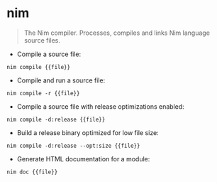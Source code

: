 # nim

> The Nim compiler.
> Processes, compiles and links Nim language source files.

- Compile a source file:

`nim compile {{file}}`

- Compile and run a source file:

`nim compile -r {{file}}`

- Compile a source file with release optimizations enabled:

`nim compile -d:release {{file}}`

- Build a release binary optimized for low file size:

`nim compile -d:release --opt:size {{file}}`

- Generate HTML documentation for a module:

`nim doc {{file}}`
